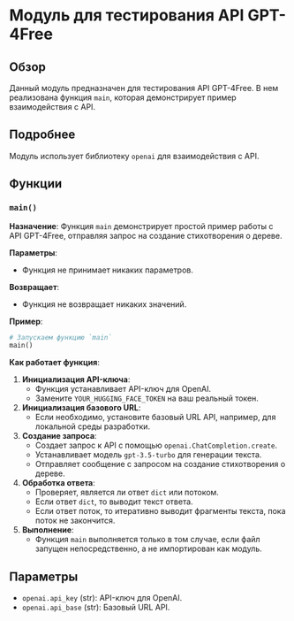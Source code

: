 # Модуль для тестирования API GPT-4Free

## Обзор

Данный модуль предназначен для тестирования API GPT-4Free. В нем реализована функция `main`, которая демонстрирует пример взаимодействия с API.

## Подробнее

Модуль использует библиотеку `openai` для взаимодействия с API. 

## Функции

### `main()`

**Назначение**:  Функция `main` демонстрирует простой пример работы с API GPT-4Free, отправляя запрос на создание стихотворения о дереве.

**Параметры**: 
-  Функция не принимает никаких параметров.

**Возвращает**: 
-  Функция не возвращает никаких значений.

**Пример**:
```python
# Запускаем функцию `main`
main()
```

**Как работает функция**:

1. **Инициализация API-ключа**: 
   -  Функция устанавливает API-ключ для OpenAI.  
   -  Замените `YOUR_HUGGING_FACE_TOKEN` на ваш реальный токен.
2. **Инициализация базового URL**: 
   -  Если необходимо, установите базовый URL API, например, для локальной среды разработки.
3. **Создание запроса**: 
   -  Создает запрос к API с помощью `openai.ChatCompletion.create`.
   -  Устанавливает модель `gpt-3.5-turbo` для генерации текста.
   -  Отправляет сообщение с запросом на создание стихотворения о дереве.
4. **Обработка ответа**: 
   -  Проверяет, является ли ответ `dict` или потоком. 
   -  Если ответ `dict`, то выводит текст ответа.
   -  Если ответ поток, то итеративно выводит фрагменты текста, пока поток не закончится.
5. **Выполнение**: 
   -  Функция `main` выполняется только в том случае, если файл запущен непосредственно, а не импортирован как модуль.


## Параметры

-  `openai.api_key` (str):  API-ключ для OpenAI. 
-  `openai.api_base` (str):  Базовый URL API.